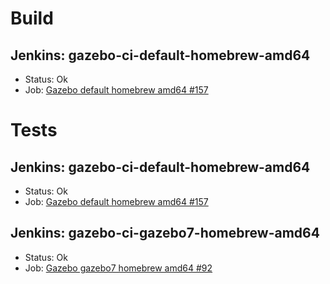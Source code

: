 # Build

## Jenkins: gazebo-ci-default-homebrew-amd64

* Status: Ok
* Job: [Gazebo default homebrew amd64 #157](http://build.osrfoundation.org/view/main/view/BuildCopFail/job/gazebo-ci-default-homebrew-amd64/157/)

# Tests

## Jenkins: gazebo-ci-default-homebrew-amd64

* Status: Ok
* Job: [Gazebo default homebrew amd64 #157](http://build.osrfoundation.org/view/main/view/BuildCopFail/job/gazebo-ci-default-homebrew-amd64/157/)


## Jenkins: gazebo-ci-gazebo7-homebrew-amd64

* Status: Ok
* Job: [Gazebo gazebo7 homebrew amd64 #92](http://build.osrfoundation.org/view/main/view/BuildCopTests/job/gazebo-ci-gazebo7-homebrew-amd64/92/)


